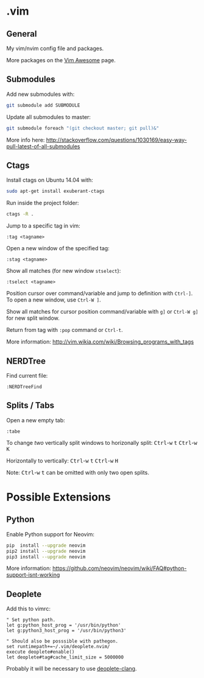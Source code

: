 # .vim #

## General ##

My vim/nvim config file and packages.

More packages on the [Vim Awesome](http://vimawesome.com/) page.

## Submodules ##

Add new submodules with:
```bash
git submodule add SUBMODULE
```

Update all submodules to master:
```bash
git submodule foreach "(git checkout master; git pull)&"
```

More info here: http://stackoverflow.com/questions/1030169/easy-way-pull-latest-of-all-submodules

## Ctags ##

Install ctags on Ubuntu 14.04 with:
```bash
sudo apt-get install exuberant-ctags
```

Run inside the project folder:
```bash
ctags -R .
```

Jump to a specific tag in vim:
```vim
:tag <tagname>
```

Open a new window of the specified tag:
```vim
:stag <tagname>
```

Show all matches (for new window `stselect`):
```vim
:tselect <tagname>
```

Position cursor over command/variable and jump to definition with `Ctrl-]`. To open a new window, use `Ctrl-W ]`.

Show all matches for cursor position command/variable with `g]` or `Ctrl-W g]` for new split window.

Return from tag with `:pop` command or `Ctrl-t`.

More information:
http://vim.wikia.com/wiki/Browsing_programs_with_tags

## NERDTree ##

Find current file:
```vim
:NERDTreeFind
```

## Splits / Tabs ##
Open a new empty tab:
```vim
:tabe
```

To change *two* vertically split windows to horizonally split:
<kbd>Ctrl</kbd>-<kbd>w</kbd> <kbd>t</kbd> <kbd>Ctrl</kbd>-<kbd>w</kbd> <kbd>K</kbd>

Horizontally to vertically: 
<kbd>Ctrl</kbd>-<kbd>w</kbd> <kbd>t</kbd> <kbd>Ctrl</kbd>-<kbd>w</kbd> <kbd>H</kbd>

Note: <kbd>Ctrl</kbd>-<kbd>w</kbd> <kbd>t</kbd> can be omitted with only two open splits.

# Possible Extensions #

## Python ##

Enable Python support for Neovim:
```bash
pip  install --upgrade neovim
pip2 install --upgrade neovim
pip3 install --upgrade neovim
```

More information: https://github.com/neovim/neovim/wiki/FAQ#python-support-isnt-working

## Deoplete ##

Add this to vimrc:
```vim
" Set python path.
let g:python_host_prog = '/usr/bin/python'
let g:python3_host_prog = '/usr/bin/python3'

" Should also be posssible with pathegon.
set runtimepath+=~/.vim/deoplete.nvim/
execute deoplete#enable()
let deoplete#tag#cache_limit_size = 5000000
```

Probably it will be necessary to use [deoplete-clang](https://github.com/zchee/deoplete-clang).
